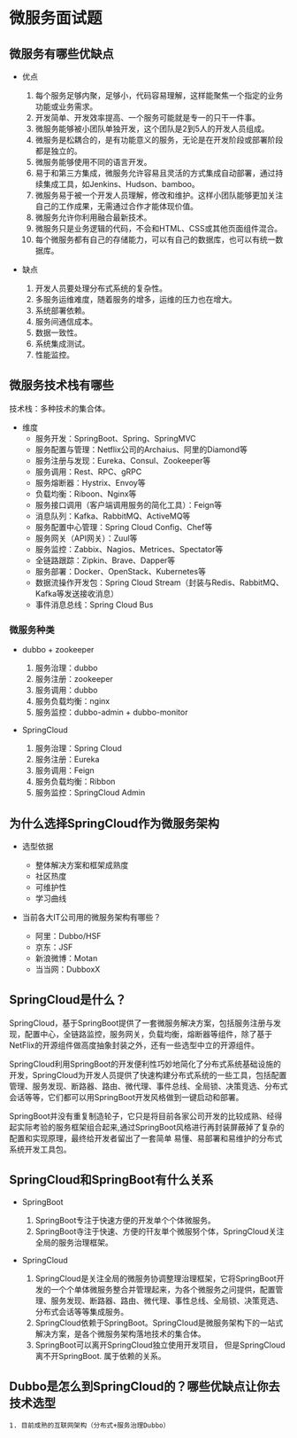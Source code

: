 # 微服务面试题

## 微服务有哪些优缺点

- 优点

    1. 每个服务足够内聚，足够小，代码容易理解，这样能聚焦一个指定的业务功能或业务需求。
    2. 开发简单、开发效率提高、一个服务可能就是专一的只干一件事。
    3. 微服务能够被小团队单独开发，这个团队是2到5人的开发人员组成。
    4. 微服务是松耦合的，是有功能意义的服务，无论是在开发阶段或部署阶段都是独立的。
    5. 微服务能够使用不同的语言开发。
    6. 易于和第三方集成，微服务允许容易且灵活的方式集成自动部署，通过持续集成工具，如Jenkins、Hudson、bamboo。
    7. 微服务易于被一个开发人员理解，修改和维护。这样小团队能够更加关注自己的工作成果，无需通过合作才能体现价值。
    8. 微服务允许你利用融合最新技术。
    9. 微服务只是业务逻辑的代码，不会和HTML、CSS或其他页面组件混合。
    10. 每个微服务都有自己的存储能力，可以有自己的数据库，也可以有统一数据库。

- 缺点
    
    1. 开发人员要处理分布式系统的复杂性。
    2. 多服务运维难度，随着服务的增多，运维的压力也在增大。
    3. 系统部署依赖。
    4. 服务间通信成本。
    5. 数据一致性。
    6. 系统集成测试。
    7. 性能监控。
    
## 微服务技术栈有哪些

技术栈：多种技术的集合体。

- 维度
    - 服务开发：SpringBoot、Spring、SpringMVC
    - 服务配置与管理：Netflix公司的Archaius、阿里的Diamond等
    - 服务注册与发现：Eureka、Consul、Zookeeper等
    - 服务调用：Rest、RPC、gRPC
    - 服务熔断器：Hystrix、Envoy等
    - 负载均衡：Riboon、Nginx等
    - 服务接口调用（客户端调用服务的简化工具）：Feign等
    - 消息队列：Kafka、RabbitMQ、ActiveMQ等
    - 服务配置中心管理：Spring Cloud Config、Chef等
    - 服务网关（API网关）：Zuul等
    - 服务监控：Zabbix、Nagios、Metrices、Spectator等
    - 全链路跟踪：Zipkin、Brave、Dapper等
    - 服务部署：Docker、OpenStack、Kubernetes等
    - 数据流操作开发包：Spring Cloud Stream（封装与Redis、RabbitMQ、Kafka等发送接收消息）
    - 事件消息总线：Spring Cloud Bus
    
### 微服务种类
    
- dubbo + zookeeper
    1. 服务治理：dubbo
    2. 服务注册：zookeeper
    3. 服务调用：dubbo
    4. 服务负载均衡：nginx
    5. 服务监控：dubbo-admin + dubbo-monitor
    
- SpringCloud
    1. 服务治理：Spring Cloud
    2. 服务注册：Eureka
    3. 服务调用：Feign
    4. 服务负载均衡：Ribbon
    5. 服务监控：SpringCloud Admin
    
## 为什么选择SpringCloud作为微服务架构

- 选型依据
    - 整体解决方案和框架成熟度
    - 社区热度
    - 可维护性
    - 学习曲线
    
- 当前各大IT公司用的微服务架构有哪些？
    - 阿里：Dubbo/HSF
    - 京东：JSF
    - 新浪微博：Motan
    - 当当网：DubboxX
    
## SpringCloud是什么？

SpringCloud，基于SpringBoot提供了一套微服务解决方案，包括服务注册与发现，配置中心，全链路监控，服务网关，负载均衡，熔断器等组件，除了基于NetFlix的开源组件做高度抽象封装之外，还有一些选型中立的开源组件。

SpringCloud利用SpringBoot的开发便利性巧妙地简化了分布式系统基础设施的开发，SpringCloud为开发人员提供了快速构建分布式系统的一些工具，包括配置管理、服务发现、断路器、路由、微代理、事件总线、全局锁、决策竞选、分布式会话等等，它们都可以用SpringBoot开发风格做到一键启动和部署。

SpringBoot并没有重复制造轮子，它只是将目前各家公司开发的比较成熟、经得起实际考验的服务框架组合起来,通过SpringBoot风格进行再封装屏蔽掉了复杂的配置和实现原理，最终给开发者留出了一套简单 易懂、易部署和易维护的分布式系统开发工具包。

## SpringCloud和SpringBoot有什么关系

- SpringBoot
    1. SpringBoot专注于快速方便的开发单个个体微服务。
    2. SpringBoot寺注于快速、方便的幵友単个微服努个体，SpringCloud关注全局的服务治理框架。

- SpringCloud
    1. SpringCloud是关注全局的微服务协调整理治理框架，它将SpringBoot开发的一个个单体微服务整合并管理起来，为各个微服务之问提供，配置管理、服务发现、断路器、路由、微代理、事性总线、全局锁、决策竞选、分布式会话等等集成服务。
    2. SpringCloud依赖于SpringBoot。SpringCloud是微服务架构下的一站式解决方案，是各个微服务架构落地技术的集合体。
    3. SpringBoot可以离开SpringCloud独立使用开发项目， 但是SpringCloud离不开SpringBoot. 属于依赖的关系。
    
## Dubbo是怎么到SpringCloud的？哪些优缺点让你去技术选型

    1. 目前成熟的互联网架构（分布式+服务治理Dubbo）